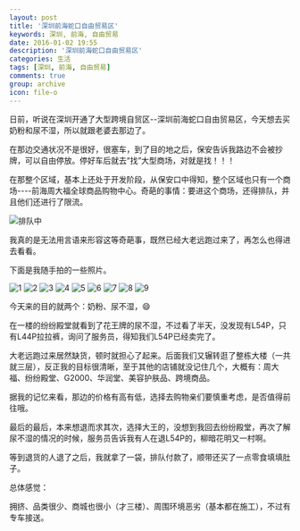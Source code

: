 ```yaml
---
layout: post
title: '深圳前海蛇口自由贸易区'
keywords: 深圳, 前海, 自由贸易
date: 2016-01-02 19:55
description: '深圳前海蛇口自由贸易区'
categories: 生活
tags: [深圳, 前海, 自由贸易]
comments: true
group: archive
icon: file-o
---
```


日前，听说在深圳开通了大型跨境自贸区--深圳前海蛇口自由贸易区，今天想去买奶粉和尿不湿，所以就跟老婆去那边了。

在那边交通状况不是很好，很塞车，到了目的地之后，保安告诉我路边不会被抄牌，可以自由停放。停好车后就去“找”大型商场，对就是找！！！

<!--more-->

在那整个区域，基本上还处于开发阶段，从保安口中得知，整个区域也只有一个商场----前海周大福全球商品购物中心。奇葩的事情：要进这个商场，还得排队，并且他们还进行了限流。

![排队中](http://ww2.sinaimg.cn/mw1024/824dcde4gw1ezlelypf76j216o1kw4d8.jpg)

我真的是无法用言语来形容这等奇葩事，既然已经大老远跑过来了，再怎么也得进去看看。

下面是我随手拍的一些照片。

![1](http://ww4.sinaimg.cn/mw1024/824dcde4gw1ezlemdqsflj216o1kwdwc.jpg)
![2](http://ww2.sinaimg.cn/mw1024/824dcde4gw1ezlelypf76j216o1kw4d8.jpg)
![3](http://ww2.sinaimg.cn/mw1024/824dcde4gw1ezlemk4u7fj216o1kwndl.jpg)
![4](http://ww2.sinaimg.cn/mw1024/824dcde4gw1ezlemosbouj216o1kwalq.jpg)
![5](http://ww2.sinaimg.cn/mw1024/824dcde4gw1ezlemtei5jj216o1kwwp0.jpg)
![6](http://ww2.sinaimg.cn/mw1024/824dcde4gw1ezlemy7wklj216o1kwdpq.jpg)
![7](http://ww3.sinaimg.cn/mw1024/824dcde4gw1ezlen363sfj216o1kwtjk.jpg)
![8](http://ww3.sinaimg.cn/mw1024/824dcde4gw1ezlen83j7mj216o1kw133.jpg)
![9](http://ww2.sinaimg.cn/mw1024/824dcde4gw1ezleqrl9iyj216o1kwqax.jpg)

今天来的目的就两个：奶粉、尿不湿，😄

在一楼的纷纷殿堂就看到了花王牌的尿不湿，不过看了半天，没发现有L54P，只有L44P拉拉裤，询问了服务员，得知我们L54P已经卖完了。

大老远跑过来居然缺货，顿时就担心了起来。后面我们又辗转逛了整栋大楼（一共就三层），反正我的目标很清晰，至于其他的店铺就没记住几个，大概有：周大福、纷纷殿堂、G2000、华润堂、美容护肤品、跨境商品。

据我的记忆来看，那边的价格有高有低，选择去购物亲们要慎重考虑，是否值得前往哦。

最后的最后，本来想退而求其次，选择大王的，没想到我回去纷纷殿堂，再次了解尿不湿的情况的时候，服务员告诉我有人在退L54P的，柳暗花明又一村啊。

等到退货的人退了之后，我就拿了一袋，排队付款了，顺带还买了一点零食填填肚子。

总体感觉：

拥挤、品类很少、商城也很小（才三楼）、周围环境恶劣（基本都在施工），不过有专车接送。